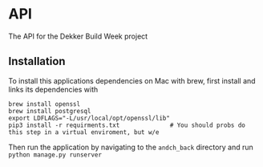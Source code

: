 # API
The API for the Dekker Build Week project

## Installation

To install this applications dependencies on Mac with brew, first install and links its dependencies with
```
brew install openssl
brew install postgresql
export LDFLAGS="-L/usr/local/opt/openssl/lib"
pip3 install -r requirments.txt              # You should probs do this step in a virtual enviroment, but w/e
```
Then run the application by navigating to the  `andch_back` directory and run `python manage.py runserver`
